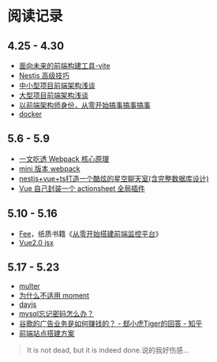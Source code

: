 # 阅读记录

## 4.25 - 4.30

- [面向未来的前端构建工具-vite](https://juejin.cn/post/6869915676501835783)
- [Nestjs 高级技巧](https://medium.com/@paztek)
- [中小型项目前端架构浅谈](https://blog.csdn.net/qq20004604/article/details/70480932)
- [大型项目前端架构浅谈](https://juejin.cn/post/6844903853859536903)
- [以前端架构师身份，从零开始搞事搞事搞事](https://juejin.cn/post/6952066955868110879)
- [docker](https://mp.weixin.qq.com/s/4N2HoPlNUbWxohuo_vpcnw)

## 5.6 - 5.9

- [一文吃透 Webpack 核心原理](https://mp.weixin.qq.com/s/Jw_-cZepryo9nbnk1mwjjw)
- [mini 版本 webpack](https://github.com/chokcoco/miniWebpack)
- [nestjs+vue+ts打造一个酷炫的星空聊天室(含完整数据库设计)](https://mp.weixin.qq.com/s/mV3JoC0H2rbyLuWT_K4p2Q)
- [Vue 自己封装一个 actionsheet 全局插件](https://juejin.cn/post/6844903888991027207)

## 5.10 - 5.16

- [Fee](https://github.com/LianjiaTech/fee)，纸质书籍《[从零开始搭建前端监控平台](https://www.epubit.com/bookDetails?id=UBb640095f4889)》
- [Vue2.0 jsx](https://github.com/vuejs/jsx)

## 5.17 - 5.23

- [multer](https://github.com/expressjs/multer/blob/master/doc/README-zh-cn.md)
- [为什么不适用 moment](https://momentjs.com/docs/)
- [dayjs](https://dayjs.gitee.io/zh-CN/)
- [mysql忘记密码怎么办？](https://www.cnblogs.com/ivictor/p/9243259.html)
- [谷歌的广告业务是如何赚钱的？ - 郄小虎Tiger的回答 - 知乎](https://www.zhihu.com/question/32221970/answer/119083085)
- [前端站点搭建方案](https://mp.weixin.qq.com/s/youcldtW12xEr3T4OkXnRw)
> It is not dead, but it is indeed done.说的我好伤感...